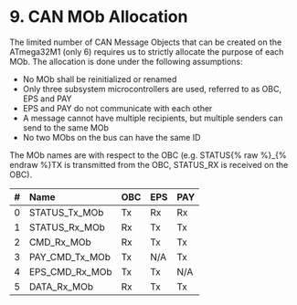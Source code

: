# 9. CAN MOb Allocation

The limited number of CAN Message Objects that can be created on the ATmega32M1 \(only 6\) requires us to strictly allocate the purpose of each MOb. The allocation is done under the following assumptions:

* No MOb shall be reinitialized or renamed
* Only three subsystem microcontrollers are used, referred to as OBC, EPS and PAY
* EPS and PAY do not communicate with each other
* A message cannot have multiple recipients, but multiple senders can send to the same MOb
* No two MObs on the bus can have the same ID

The MOb names are with respect to the OBC \(e.g. STATUS{% raw %}\_{% endraw %}TX is transmitted from the OBC, STATUS\_RX is received on the OBC).

| \# | Name | OBC | EPS | PAY |
| :--- | :--- | :--- | :--- | :--- | 
| 0 | STATUS\_Tx\_MOb | Tx | Rx | Rx | 
| 1 | STATUS\_Rx\_MOb | Rx | Tx | Tx | 
| 2 | CMD\_Rx\_MOb | Rx | Tx | Tx |  
| 3 | PAY\_CMD\_Tx\_MOb | Tx | N/A | Tx |  
| 4 | EPS\_CMD\_Rx\_MOb | Tx | Tx | N/A |  
| 5 | DATA\_Rx\_MOb | Rx | Tx | Tx |  



